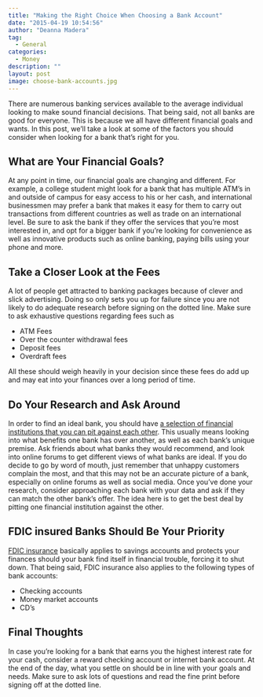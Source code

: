 ```yaml
---
title: "Making the Right Choice When Choosing a Bank Account"
date: "2015-04-19 10:54:56"
author: "Deanna Madera"
tag:
  - General
categories:
  - Money
description: ""
layout: post
image: choose-bank-accounts.jpg
---
```


There are numerous banking services available to the average individual looking to make sound financial decisions. That being said, not all banks are good for everyone. This is because we all have different financial goals and wants. In this post, we’ll take a look at some of the factors you should consider when looking for a bank that’s right for you.

## What are Your Financial Goals?

At any point in time, our financial goals are changing and different. For example, a college student might look for a bank that has multiple ATM’s in and outside of campus for easy access to his or her cash, and international businessmen may prefer a bank that makes it easy for them to carry out transactions from different countries as well as trade on an international level. Be sure to ask the bank if they offer the services that you’re most interested in, and opt for a bigger bank if you’re looking for convenience as well as innovative products such as online banking, paying bills using your phone and more.

## Take a Closer Look at the Fees

A lot of people get attracted to banking packages because of clever and slick advertising. Doing so only sets you up for failure since you are not likely to do adequate research before signing on the dotted line. Make sure to ask exhaustive questions regarding fees such as

- ATM Fees
- Over the counter withdrawal fees
- Deposit fees
- Overdraft fees

All these should weigh heavily in your decision since these fees do add up and may eat into your finances over a long period of time.

## Do Your Research and Ask Around

In order to find an ideal bank, you should have [a selection of financial institutions that you can pit against each other](https://banks.credio.com/). This usually means looking into what benefits one bank has over another, as well as each bank’s unique premise. Ask friends about what banks they would recommend, and look into online forums to get different views of what banks are ideal. If you do decide to go by word of mouth, just remember that unhappy customers complain the most, and that this may not be an accurate picture of a bank, especially on online forums as well as social media. Once you’ve done your research, consider approaching each bank with your data and ask if they can match the other bank’s offer. The idea here is to get the best deal by pitting one financial institution against the other.

## FDIC insured Banks Should Be Your Priority

[FDIC insurance](https://www.fdic.gov/consumers/banking/facts/) basically applies to savings accounts and protects your finances should your bank find itself in financial trouble, forcing it to shut down. That being said, FDIC insurance also applies to the following types of bank accounts:

- Checking accounts
- Money market accounts
- CD’s

## Final Thoughts

In case you’re looking for a bank that earns you the highest interest rate for your cash, consider a reward checking account or internet bank account. At the end of the day, what you settle on should be in line with your goals and needs. Make sure to ask lots of questions and read the fine print before signing off at the dotted line.

